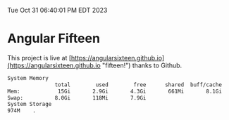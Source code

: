 Tue Oct 31 06:40:01 PM EDT 2023

# Angular Fifteen


This project is live at [https://angularsixteen.github.io](https://angularsixteen.github.io "fifteen!") thanks to Github.

```bash
System Memory
               total        used        free      shared  buff/cache   available
Mem:            15Gi       2.9Gi       4.3Gi       661Mi       8.1Gi        11Gi
Swap:          8.0Gi       118Mi       7.9Gi
System Storage
974M	.
